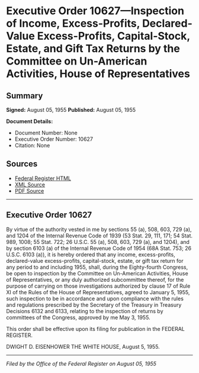 # Executive Order 10627—Inspection of Income, Excess-Profits, Declared-Value Excess-Profits, Capital-Stock, Estate, and Gift Tax Returns by the Committee on Un-American Activities, House of Representatives

## Summary

**Signed:** August 05, 1955
**Published:** August 05, 1955

**Document Details:**
- Document Number: None
- Executive Order Number: 10627
- Citation: None

## Sources
- [Federal Register HTML](https://www.presidency.ucsb.edu/documents/executive-order-10627-inspection-income-excess-profits-declared-value-excess-profits)
- [XML Source](None)
- [PDF Source](None)

---

## Executive Order 10627

By virtue of the authority vested in me by sections 55 (a), 508, 603, 729 (a), and 1204 of the Internal Revenue Code of 1939 (53 Stat. 29, 111, 171; 54 Stat. 989, 1008; 55 Stat. 722; 26 U.S.C. 55 (a), 508, 603, 729 (a), and 1204), and by section 6103 (a) of the Internal Revenue Code of 1954 (68A Stat. 753; 26 U.S.C. 6103 (a)), it is hereby ordered that any income, excess-profits, declared-value excess-profits, capital-stock, estate, or gift tax return for any period to and including 1955, shall, during the Eighty-fourth Congress, be open to inspection by the Committee on Un-American Activities, House of Representatives, or any duly authorized subcommittee thereof, for the purpose of carrying on those investigations authorized by clause 17 of Rule XI of the Rules of the House of Representatives, agreed to January 5, 1955, such inspection to be in accordance and upon compliance with the rules and regulations prescribed by the Secretary of the Treasury in Treasury Decisions 6132 and 6133, relating to the inspection of returns by committees of the Congress, approved by me May 3, 1955.

This order shall be effective upon its filing for publication in the FEDERAL REGISTER.

DWIGHT D. EISENHOWER
THE WHITE HOUSE,
August 5, 1955.

---

*Filed by the Office of the Federal Register on August 05, 1955*
